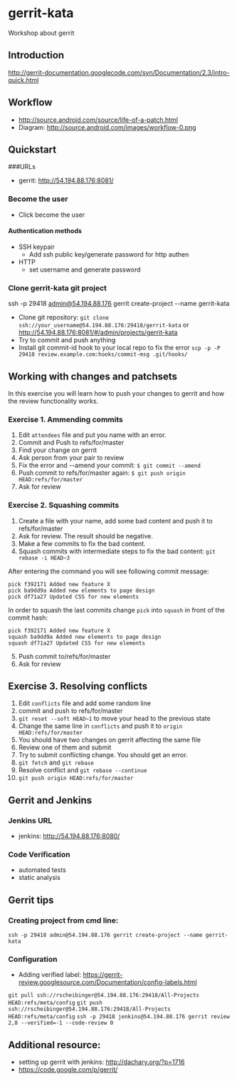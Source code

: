 gerrit-kata
===========

Workshop about gerrit

## Introduction
http://gerrit-documentation.googlecode.com/svn/Documentation/2.3/intro-quick.html

## Workflow
* http://source.android.com/source/life-of-a-patch.html
* Diagram: http://source.android.com/images/workflow-0.png

## Quickstart
###URLs
* gerrit: http://54.194.88.176:8081/

### Become the user
* Click become the user

#### Authentication methods
* SSH keypair
  * Add ssh public key/generate password for http authen
* HTTP
  * set username and generate password

### Clone gerrit-kata git project

ssh -p 29418 admin@54.194.88.176 gerrit create-project --name gerrit-kata

* Clone git repository: `git clone ssh://your_username@54.194.88.176:29418/gerrit-kata` or http://54.194.88.176:8081/#/admin/projects/gerrit-kata
* Try to commit and push anything
* Install git commit-id hook to your local repo to fix the error `scp -p -P 29418 review.example.com:hooks/commit-msg .git/hooks/`

## Working with changes and patchsets
In this exercise you will learn how to push your changes to gerrit and how the review functionality works.

### Exercise 1. Ammending commits
1. Edit `attendees` file and put you name with an error.
2. Commit and Push to refs/for/master
3. Find your change on gerrit
4. Ask person from your pair to review
5. Fix the error and --amend your commit: `$ git commit --amend`
6. Push commit to refs/for/master again: `$ git push origin HEAD:refs/for/master`
7. Ask for review

### Exercise 2. Squashing commits
1. Create a file with your name, add some bad content and push it to refs/for/master
2. Ask for review. The result should be negative.
3. Make a few commits to fix the bad content.
4. Squash commits with intermediate steps to fix the bad content:
`git rebase -i HEAD~3`

After entering the command you will see following commit message:

```
pick f392171 Added new feature X
pick ba9dd9a Added new elements to page design
pick df71a27 Updated CSS for new elements
```

In order to squash the last commits change `pick` into `squash` in front of the commit hash:

```
pick f392171 Added new feature X
squash ba9dd9a Added new elements to page design
squash df71a27 Updated CSS for new elements
```

5. Push commit to/refs/for/master
6. Ask for review

## Exercise 3. Resolving conflicts
1. Edit `conflicts` file and add some random line
2. commit and push to refs/for/master
3. `git reset --soft HEAD~1` to move your head to the previous state
4. Change the same line in `conflicts` and push it to `origin HEAD:refs/for/master`
5. You should have two changes on gerrit affecting the same file
6. Review one of them and submit
7. Try to submit conflicting change. You should get an error.
8. `git fetch` and `git rebase`
9. Resolve conflict and `git rebase --continue`
10. `git push origin HEAD:refs/for/master`

## Gerrit and Jenkins
### Jenkins URL
* jenkins: http://54.194.88.176:8080/

### Code Verification
* automated tests
* static analysis

## Gerrit tips
### Creating project from cmd line:
`ssh -p 29418 admin@54.194.88.176 gerrit create-project --name gerrit-kata`
### Configuration
* Adding verified label: https://gerrit-review.googlesource.com/Documentation/config-labels.html

`git pull ssh://rscheibinger@54.194.88.176:29418/All-Projects HEAD:refs/meta/config`
`git push ssh://rscheibinger@54.194.88.176:29418/All-Projects HEAD:refs/meta/config`
`ssh -p 29418 jenkins@54.194.88.176 gerrit review 2,8 --verified=-1 --code-review 0`

## Additional resource:
* setting up gerrit with jenkins: http://dachary.org/?p=1716
* https://code.google.com/p/gerrit/
